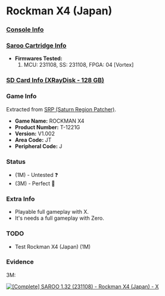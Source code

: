 # Rockman X4 (Japan)

### [Console Info](../../../../Info/Consoles/VA13/README.md)

### [Saroo Cartridge Info](../../../../Info/Cartridges/RetroGameParadiseStore/1.32F/README.md)

- <b>Firmwares Tested:</b>
  1. MCU: 231108, SS: 231108, FPGA: 04 [Vortex]

### [SD Card Info (XRayDisk - 128 GB)](../../../../Info/SdCards/XRayDisk/128GB/README.md)

### Game Info

Extracted from [SRP (Saturn Region Patcher)](https://segaxtreme.net/resources/saturn-region-patcher.81/download).

- <b>Game Name:</b> ROCKMAN X4
- <b>Product Number:</b> T-1221G
- <b>Version:</b> V1.002
- <b>Area Code:</b> JT
- <b>Peripheral Code:</b> J

### Status

- (1M) - Untested :question:
- (3M) - Perfect :100:

### Extra Info

- Playable full gameplay with X.
- It's needs a full gameplay with Zero.

### TODO

- Test Rockman X4 (Japan) (1M)

### Evidence

3M:

[![[Complete] SAROO 1.32 (231108) - Rockman X4 (Japan) - X](https://img.youtube.com/vi/YRtfkrKWTDI/0.jpg)](https://www.youtube.com/watch?v=YRtfkrKWTDI)
